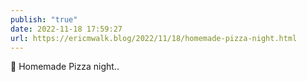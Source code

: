 ```yaml
---
publish: "true"
date: 2022-11-18 17:59:27
url: https://ericmwalk.blog/2022/11/18/homemade-pizza-night.html
---
```

<div xmlns="http://www.w3.org/1999/xhtml">
<p>🍕 Homemade Pizza night..</p>
</div>